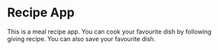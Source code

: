 # Recipe App
This is a meal recipe app. You can cook your favourite dish by following giving recipe. You can also save your favourite dish.


